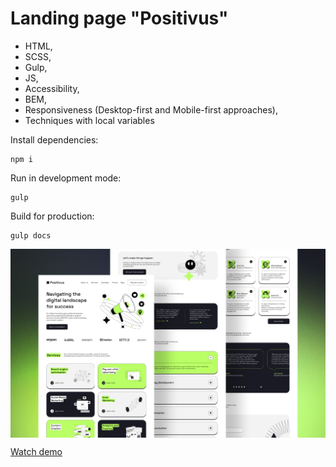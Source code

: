 # Landing page "Positivus"

- HTML,
- SCSS,
- Gulp,
- JS,
- Accessibility,
- BEM,
- Responsiveness (Desktop-first and Mobile-first approaches),
- Techniques with local variables


Install dependencies:
```
npm i
```

Run in development mode:
```
gulp
```

Build for production:
```
gulp docs
```

<img align="center" src="./src/img/Cover.jpg" alt="website cover">

[Watch demo](https://sergeyzheleznyak1.github.io/positivus/)
